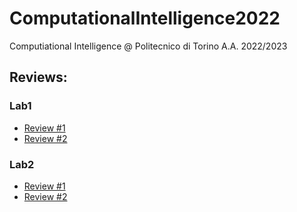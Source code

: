 # ComputationalIntelligence2022

Computiational Intelligence @ Politecnico di Torino A.A. 2022/2023

## Reviews:

### Lab1

- [Review #1](https://github.com/EnricoMagliano/computational-intelligence/issues/1)
- [Review #2](https://github.com/francescoscalera99/CI_2022_292432/issues/2)

### Lab2

- [Review #1](https://github.com/feurode46/computational-intelligence-2022/issues/3)
- [Review #2](https://github.com/ricanicida/computational-intelligence-22/issues/4)
